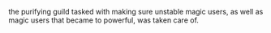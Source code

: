  the purifying guild tasked with making sure unstable magic users, as well as magic users that became to powerful, was taken care of. 